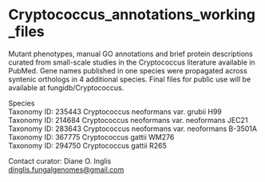 # Cryptococcus_annotations_working_files


Mutant phenotypes, manual GO annotations and brief protein descriptions curated from small-scale studies in the Cryptococcus literature available in PubMed. Gene names published in one species were propagated across syntenic orthologs in 4 additional species. Final files for public use will be available at fungidb/Cryptococcus.

Species  
Taxonomy ID: 235443   Cryptococcus neoformans var. grubii H99  
Taxonomy ID: 214684   Cryptococcus neoformans var. neoformans JEC21  
Taxonomy ID: 283643   Cryptococcus neoformans var. neoformans B-3501A  
Taxonomy ID: 367775   Cryptococcus gattii WM276  
Taxonomy ID: 294750   Cryptococcus gattii R265  


Contact curator: Diane O. Inglis  
dinglis.fungalgenomes@gmail.com
